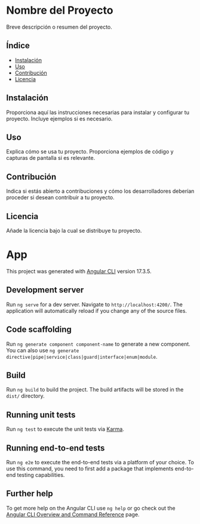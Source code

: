 # Nombre del Proyecto

Breve descripción o resumen del proyecto.

## Índice

- [Instalación](#instalación)
- [Uso](#uso)
- [Contribución](#contribución)
- [Licencia](#licencia)

## Instalación

Proporciona aquí las instrucciones necesarias para instalar y configurar tu proyecto. Incluye ejemplos si es necesario.

## Uso

Explica cómo se usa tu proyecto. Proporciona ejemplos de código y capturas de pantalla si es relevante.

## Contribución

Indica si estás abierto a contribuciones y cómo los desarrolladores deberían proceder si desean contribuir a tu proyecto.

## Licencia

Añade la licencia bajo la cual se distribuye tu proyecto.





# App

This project was generated with [Angular CLI](https://github.com/angular/angular-cli) version 17.3.5.

## Development server

Run `ng serve` for a dev server. Navigate to `http://localhost:4200/`. The application will automatically reload if you change any of the source files.

## Code scaffolding

Run `ng generate component component-name` to generate a new component. You can also use `ng generate directive|pipe|service|class|guard|interface|enum|module`.

## Build

Run `ng build` to build the project. The build artifacts will be stored in the `dist/` directory.

## Running unit tests

Run `ng test` to execute the unit tests via [Karma](https://karma-runner.github.io).

## Running end-to-end tests

Run `ng e2e` to execute the end-to-end tests via a platform of your choice. To use this command, you need to first add a package that implements end-to-end testing capabilities.

## Further help

To get more help on the Angular CLI use `ng help` or go check out the [Angular CLI Overview and Command Reference](https://angular.io/cli) page.
